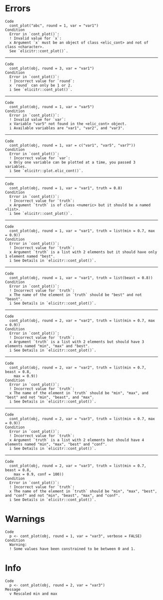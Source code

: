 # Errors

    Code
      cont_plot("abc", round = 1, var = "var1")
    Condition
      Error in `cont_plot()`:
      ! Invalid value for `x`:
      x Argument `x` must be an object of class <elic_cont> and not of class <character>.
      See `elicitr::cont_plot()`.

---

    Code
      cont_plot(obj, round = 3, var = "var1")
    Condition
      Error in `cont_plot()`:
      ! Incorrect value for `round`:
      x `round` can only be 1 or 2.
      i See `elicitr::cont_plot()`.

---

    Code
      cont_plot(obj, round = 1, var = "var5")
    Condition
      Error in `cont_plot()`:
      ! Invalid value for `var`:
      x Variable "var5" not found in the <elic_cont> object.
      i Available variables are "var1", "var2", and "var3".

---

    Code
      cont_plot(obj, round = 1, var = c("var1", "var5", "var7"))
    Condition
      Error in `cont_plot()`:
      ! Incorrect value for `var`:
      x Only one variable can be plotted at a time, you passed 3 variables.
      i See `elicitr::plot.elic_cont()`.

---

    Code
      cont_plot(obj, round = 1, var = "var1", truth = 0.8)
    Condition
      Error in `cont_plot()`:
      ! Incorrect value for `truth`:
      x Argument `truth` is of class <numeric> but it should be a named <list>.
      i See `elicitr::cont_plot()`.

---

    Code
      cont_plot(obj, round = 1, var = "var1", truth = list(min = 0.7, max = 0.9))
    Condition
      Error in `cont_plot()`:
      ! Incorrect value for `truth`:
      x Argument `truth` is a list with 2 elements but it should have only 1 element named "best".
      i See Details in `elicitr::cont_plot()`.

---

    Code
      cont_plot(obj, round = 1, var = "var1", truth = list(beast = 0.8))
    Condition
      Error in `cont_plot()`:
      ! Incorrect value for `truth`:
      x The name of the element in `truth` should be "best" and not "beast".
      i See Details in `elicitr::cont_plot()`.

---

    Code
      cont_plot(obj, round = 2, var = "var2", truth = list(min = 0.7, max = 0.9))
    Condition
      Error in `cont_plot()`:
      ! Incorrect value for `truth`:
      x Argument `truth` is a list with 2 elements but should have 3 elements named "min", "max" and "best".
      i See Details in `elicitr::cont_plot()`.

---

    Code
      cont_plot(obj, round = 2, var = "var2", truth = list(min = 0.7, beast = 0.8,
        max = 0.9))
    Condition
      Error in `cont_plot()`:
      ! Incorrect value for `truth`:
      x The name of the element in `truth` should be "min", "max", and "best" and not "min", "beast", and "max".
      i See Details in `elicitr::cont_plot()`.

---

    Code
      cont_plot(obj, round = 2, var = "var3", truth = list(min = 0.7, max = 0.9))
    Condition
      Error in `cont_plot()`:
      ! Incorrect value for `truth`:
      x Argument `truth` is a list with 2 elements but should have 4 elements named "min", "max", "best" and "conf".
      i See Details in `elicitr::cont_plot()`.

---

    Code
      cont_plot(obj, round = 2, var = "var3", truth = list(min = 0.7, beast = 0.8,
        max = 0.9, conf = 100))
    Condition
      Error in `cont_plot()`:
      ! Incorrect value for `truth`:
      x The name of the element in `truth` should be "min", "max", "best", and "conf" and not "min", "beast", "max", and "conf".
      i See Details in `elicitr::cont_plot()`.

# Warnings

    Code
      p <- cont_plot(obj, round = 1, var = "var3", verbose = FALSE)
    Condition
      Warning:
      ! Some values have been constrained to be between 0 and 1.

# Info

    Code
      p <- cont_plot(obj, round = 2, var = "var3")
    Message
      v Rescaled min and max

